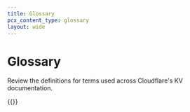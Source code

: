 ```yaml
---
title: Glossary
pcx_content_type: glossary
layout: wide
---
```


# Glossary

Review the definitions for terms used across Cloudflare's KV documentation.

{{<glossary product="KV">}}